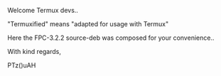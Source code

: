 Welcome Termux devs..

"Termuxified" means "adapted for usage with Termux"

Here the FPC-3.2.2 source-deb was composed for your convenience..

With kind regards,

PTz()uAH
